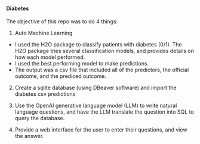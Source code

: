 #### Diabetes

The objective of this repo was to do 4 things: 
1) Auto Machine Learning
- I used the H2O package to classify patients with diabetes (0/1).  The H2O package tries several classification models, and provides details on how each model performed. 
- I used the best performing model to make predictions.
- The output was a csv file that included all of the predictors, the official outcome, and the prediced outcome.

2) Create a sqlite database (using DBeaver software) and import the diabetes csv predictions

3) Use the OpenAI generative language model (LLM) to write natural language questions, and have the LLM translate the question into SQL to query the database.

4) Provide a web interface for the user to enter their questions, and view the answer.

